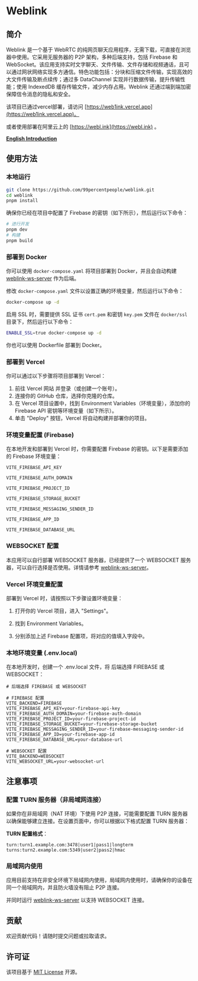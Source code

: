 # Weblink

## 简介

Weblink 是一个基于 WebRTC 的纯网页聊天应用程序，无需下载，可直接在浏览器中使用。它采用无服务器的 P2P 架构，多种后端支持，包括 Firebase 和 WebSocket。该应用支持实时文字聊天、文件传输、文件存储和视频通话，且可以通过网状网络实现多方通信。特色功能包括：分块和压缩文件传输，实现高效的大文件传输及断点续传；通过多 DataChannel 实现并行数据传输，提升传输性能；使用 IndexedDB 缓存传输文件，减少内存占用。Weblink 还通过端到端加密保障信令消息的隐私和安全。

该项目已通过vercel部署，请访问 [https://web1ink.vercel.app](https://web1ink.vercel.app)。

或者使用部署在阿里云上的 [https://webl.ink](https://webl.ink) 。

[**English Introduction**](README.md)

## 使用方法

### 本地运行

```bash
git clone https://github.com/99percentpeople/weblink.git
cd weblink
pnpm install
```

确保你已经在项目中配置了 Firebase 的密钥（如下所示），然后运行以下命令：

```bash
# 进行开发
pnpm dev
# 构建
pnpm build
```

### 部署到 Docker

你可以使用 `docker-compose.yaml` 将项目部署到 Docker，并且会自动构建 [weblink-ws-server](https://github.com/99percentpeople/weblink-ws-server) 作为后端。

修改 `docker-compose.yaml` 文件以设置正确的环境变量，然后运行以下命令：

```bash
docker-compose up -d
```

启用 SSL 时，需要提供 SSL 证书 `cert.pem` 和密钥 `key.pem` 文件在 `docker/ssl` 目录下，然后运行以下命令：

```bash
ENABLE_SSL=true docker-compose up -d
```

你也可以使用 Dockerfile 部署到 Docker。

### 部署到 Vercel

你可以通过以下步骤将项目部署到 Vercel：

1. 前往 Vercel 网站 并登录（或创建一个账号）。
2. 连接你的 GitHub 仓库，选择你克隆的仓库。
3. 在 Vercel 项目设置中，找到 Environment Variables（环境变量），添加你的 Firebase API 密钥等环境变量（如下所示）。
4. 单击 "Deploy" 按钮，Vercel 将自动构建并部署你的项目。

### 环境变量配置 (Firebase)

在本地开发和部署到 Vercel 时，你需要配置 Firebase 的密钥。以下是需要添加的 Firebase 环境变量：

`VITE_FIREBASE_API_KEY`

`VITE_FIREBASE_AUTH_DOMAIN`

`VITE_FIREBASE_PROJECT_ID`

`VITE_FIREBASE_STORAGE_BUCKET`

`VITE_FIREBASE_MESSAGING_SENDER_ID`

`VITE_FIREBASE_APP_ID`

`VITE_FIREBASE_DATABASE_URL`

### WEBSOCKET 配置

本应用可以自行部署 WEBSOCKET 服务器，已经提供了一个 WEBSOCKET 服务器，可以自行选择是否使用。详情请参考 [weblink-ws-server](https://github.com/99percentpeople/weblink-ws-server)。

### Vercel 环境变量配置

部署到 Vercel 时，请按照以下步骤设置环境变量：

1. 打开你的 Vercel 项目，进入 "Settings"。

2. 找到 Environment Variables。

3. 分别添加上述 Firebase 配置项，将对应的值填入字段中。

### 本地环境变量 (.env.local)

在本地开发时，创建一个 .env.local 文件，将 后端选择 FIREBASE 或 WEBSOCKET：

```env
# 后端选择 FIREBASE 或 WEBSOCKET

# FIREBASE 配置
VITE_BACKEND=FIREBASE
VITE_FIREBASE_API_KEY=your-firebase-api-key
VITE_FIREBASE_AUTH_DOMAIN=your-firebase-auth-domain
VITE_FIREBASE_PROJECT_ID=your-firebase-project-id
VITE_FIREBASE_STORAGE_BUCKET=your-firebase-storage-bucket
VITE_FIREBASE_MESSAGING_SENDER_ID=your-firebase-messaging-sender-id
VITE_FIREBASE_APP_ID=your-firebase-app-id
VITE_FIREBASE_DATABASE_URL=your-database-url

# WEBSOCKET 配置
VITE_BACKEND=WEBSOCKET
VITE_WEBSOCKET_URL=your-websocket-url
```

## 注意事项

### 配置 TURN 服务器（非局域网连接）

如果你在非局域网（NAT 环境）下使用 P2P 连接，可能需要配置 TURN 服务器以确保能够建立连接。在设置页面中，你可以根据以下格式配置 TURN 服务器：

**TURN 配置格式**：

```plaintext
turn:turn1.example.com:3478|user1|pass1|longterm
turns:turn2.example.com:5349|user2|pass2|hmac
```

### 局域网内使用

应用目前支持在非安全环境下局域网内使用，局域网内使用时，请确保你的设备在同一个局域网内，并且防火墙没有阻止 P2P 连接。

并同时运行 [weblink-ws-server](https://github.com/99percentpeople/weblink-ws-server) 以支持 WEBSOCKET 连接。

## 贡献

欢迎贡献代码！请随时提交问题或拉取请求。

## 许可证

该项目基于 [MIT License](LICENSE) 开源。
